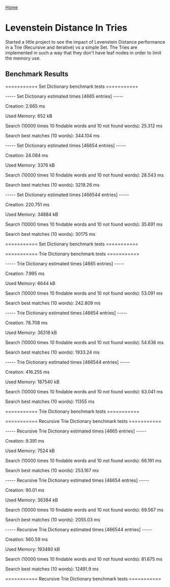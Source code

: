 [Home](https://github.com/Starterware/Training)

# Levenstein Distance In Tries

Started a little project to see the impact of Levenstein Distance performance in a Trie (Recursive and iterative) vs a simple Set.
The Tries are implemented in such a way that they don't have leaf nodes in order to limit the memory use. 


## Benchmark Results

=========== Set Dictionary benchmark tests ===========

----- Set Dictionary estimated times [4665 entries] -----

  Creation: 2.665 ms
  
  Used Memory: 652 kB
  
  Search (10000 times 10 findable words and 10 not found words): 25.312 ms
  
  Search best matches (10 words): 344.104 ms

----- Set Dictionary estimated times [46654 entries] -----

  Creation: 24.084 ms
  
  Used Memory: 3376 kB
  
  Search (10000 times 10 findable words and 10 not found words): 28.543 ms
  
  Search best matches (10 words): 3219.26 ms

----- Set Dictionary estimated times [466544 entries] -----

  Creation: 220.751 ms
  
  Used Memory: 34884 kB
  
  Search (10000 times 10 findable words and 10 not found words): 35.691 ms
  
  Search best matches (10 words): 30175 ms

=========== Set Dictionary benchmark tests ===========

=========== Trie Dictionary benchmark tests ===========

----- Trie Dictionary estimated times [4665 entries] -----

  Creation: 7.995 ms
  
  Used Memory: 6644 kB
  
  Search (10000 times 10 findable words and 10 not found words): 53.091 ms
  
  Search best matches (10 words): 242.809 ms

----- Trie Dictionary estimated times [46654 entries] -----

  Creation: 78.708 ms
  
  Used Memory: 36316 kB
  
  Search (10000 times 10 findable words and 10 not found words): 54.636 ms
  
  Search best matches (10 words): 1933.24 ms

----- Trie Dictionary estimated times [466544 entries] -----

  Creation: 416.255 ms
  
  Used Memory: 187540 kB
  
  Search (10000 times 10 findable words and 10 not found words): 63.041 ms
  
  Search best matches (10 words): 11355 ms

=========== Trie Dictionary benchmark tests ===========

=========== Recursive Trie Dictionary benchmark tests ===========

----- Recursive Trie Dictionary estimated times [4665 entries] -----

  Creation: 9.391 ms
  
  Used Memory: 7524 kB
  
  Search (10000 times 10 findable words and 10 not found words): 66.191 ms
  
  Search best matches (10 words): 253.167 ms
  

----- Recursive Trie Dictionary estimated times [46654 entries] -----

  Creation: 90.01 ms
  
  Used Memory: 36384 kB
  
  Search (10000 times 10 findable words and 10 not found words): 69.567 ms
  
  Search best matches (10 words): 2055.03 ms

----- Recursive Trie Dictionary estimated times [466544 entries] -----

  Creation: 560.59 ms
  
  Used Memory: 193480 kB
  
  Search (10000 times 10 findable words and 10 not found words): 81.675 ms
  
  Search best matches (10 words): 12491.9 ms

=========== Recursive Trie Dictionary benchmark tests ===========
